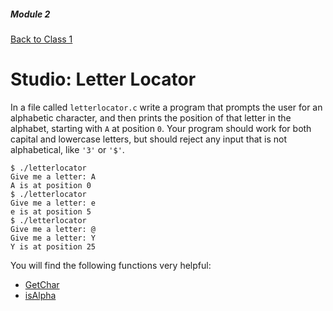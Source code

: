 ##### Module 2
[Back to Class 1](../../class1)
# Studio: Letter Locator

In a file called `letterlocator.c` write a program that prompts the user for an alphabetic character,
and then prints the position of that letter in the alphabet, starting with `A` at position `0`. Your program 
should work for both capital and lowercase letters, but should reject any input that is not alphabetical, 
like `'3'` or `'$'`.

```
$ ./letterlocator
Give me a letter: A
A is at position 0
$ ./letterlocator
Give me a letter: e
e is at position 5
$ ./letterlocator
Give me a letter: @
Give me a letter: Y
Y is at position 25
```

You will find the following functions very helpful:
* [GetChar](https://reference.cs50.net/cs50.h/GetChar)
* [isAlpha](https://reference.cs50.net/ctype.h/isalpha)
